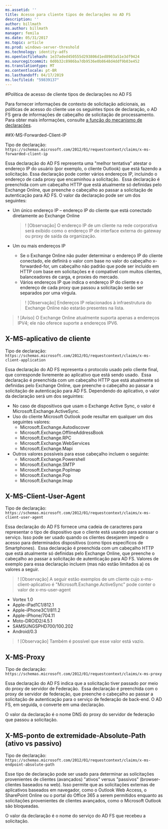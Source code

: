 ```yaml
---
ms.assetid: ''
title: Acesso para cliente tipos de declarações no AD FS
description: ''
author: billmath
ms.author: billmath
manager: femila
ms.date: 05/31/2017
ms.topic: article
ms.prod: windows-server-threshold
ms.technology: identity-adfs
ms.openlocfilehash: 1e37aded450555d293806d1ed8903a51e3df9424
ms.sourcegitcommit: 0d0b32c8986ba7db9536e0b8648d4ddf9b03e452
ms.translationtype: MT
ms.contentlocale: pt-BR
ms.lasthandoff: 04/17/2019
ms.locfileid: "59839137"
---
```

#<a name="client-access-policy-claim-types-in-ad-fs"></a>Política de acesso de cliente tipos de declarações no AD FS

Para fornecer informações de contexto de solicitação adicionais, as políticas de acesso do cliente use os seguintes tipos de declaração, o AD FS gera de informações de cabeçalho de solicitação de processamento.  Para obter mais informações, consulte [a função do mecanismo de declarações](../technical-reference/the-role-of-the-claims-engine.md).

##<a name="x-ms-forwarded-client-ip"></a>X-MS-Forwarded-Client-IP

Tipo de declaração: `https://schemas.microsoft.com/2012/01/requestcontext/claims/x-ms-forwarded-client-ip`

Essa declaração do AD FS representa uma "melhor tentativa" atestar o endereço IP do usuário (por exemplo, o cliente Outlook) que está fazendo a solicitação. Essa declaração pode conter vários endereços IP, incluindo o endereço de cada proxy que encaminhou a solicitação.  Essa declaração é preenchida com um cabeçalho HTTP que está atualmente só definidas pelo Exchange Online, que preenche o cabeçalho ao passar a solicitação de autenticação para AD FS. O valor da declaração pode ser um dos seguintes:


- Um único endereço IP – endereço IP do cliente que está conectado diretamente ao Exchange Online

    >! [Observação] O endereço IP de um cliente na rede corporativa será exibido como o endereço IP de interface externa do gateway ou proxy de saída da organização.

- Um ou mais endereços IP
    - Se o Exchange Online não puder determinar o endereço IP do cliente conectado, ele definirá o valor com base no valor do cabeçalho x-forwarded-for, um cabeçalho não padrão que pode ser incluído em HTTP com base em solicitações e é compatível com muitos clientes, balanceadores de carga, e proxies do mercado.
    - Vários endereços IP que indica o endereço IP do cliente e o endereço de cada proxy que passou a solicitação serão ser separados por uma vírgula.

    >! [Observação] Endereços IP relacionados à infraestrutura do Exchange Online não estarão presentes na lista.


>! [Aviso] O Exchange Online atualmente suporta apenas a endereços IPV4; ele não oferece suporte a endereços IPV6. 


## <a name="x-ms-client-application"></a>X-MS-aplicativo de cliente

Tipo de declaração: `https://schemas.microsoft.com/2012/01/requestcontext/claims/x-ms-client-application`

Essa declaração do AD FS representa o protocolo usado pelo cliente final, que corresponde livremente ao aplicativo que está sendo usado.  Essa declaração é preenchida com um cabeçalho HTTP que está atualmente só definidas pelo Exchange Online, que preenche o cabeçalho ao passar a solicitação de autenticação para AD FS. Dependendo do aplicativo, o valor da declaração será um dos seguintes:



- No caso de dispositivos que usam o Exchange Active Sync, o valor é Microsoft.Exchange.ActiveSync. 
- Uso do cliente Microsoft Outlook pode resultar em qualquer um dos seguintes valores:
    - Microsoft.Exchange.Autodiscover
    - Microsoft.Exchange.OfflineAddressBook
    - Microsoft.Exchange.RPC
    - Microsoft.Exchange.WebServices
    - Microsoft.Exchange.Mapi
- Outros valores possíveis para esse cabeçalho incluem o seguinte:
    - Microsoft.Exchange.Powershell
    - Microsoft.Exchange.SMTP
    - Microsoft.Exchange.PopImap
    - Microsoft.Exchange.Pop
    - Microsoft.Exchange.Imap

## <a name="x-ms-client-user-agent"></a>X-MS-Client-User-Agent

Tipo de declaração: `https://schemas.microsoft.com/2012/01/requestcontext/claims/x-ms-client-user-agent`

Essa declaração do AD FS fornece uma cadeia de caracteres para representar o tipo de dispositivo que o cliente está usando para acessar o serviço. Isso pode ser usado quando os clientes desejarem impedir o acesso para determinados dispositivos (como tipos específicos de Smartphones).  Essa declaração é preenchida com um cabeçalho HTTP que está atualmente só definidas pelo Exchange Online, que preenche o cabeçalho ao passar a solicitação de autenticação para AD FS. Valores de exemplo para essa declaração incluem (mas não estão limitados a) os valores a seguir.
>! [Observação] A seguir estão exemplos de um cliente cujo x-ms-client-aplicativo é "Microsoft.Exchange.ActiveSync" pode conter o valor de x-ms-user-agent

- Vortex 1.0
- Apple-iPad1C1/812.1
- Apple-iPhone3C1/811.2
- Apple-iPhone/704.11
- Moto-DROID2/4.5.1
- SAMSUNGSPHD700/100.202
- Android/0.3

>! [Observação] Também é possível que esse valor está vazio.


## <a name="x-ms-proxy"></a>X-MS-Proxy

Tipo de declaração: `https://schemas.microsoft.com/2012/01/requestcontext/claims/x-ms-proxy`

Essa declaração do AD FS indica que a solicitação tiver passado por meio do proxy de servidor de Federação.  Essa declaração é preenchida com o proxy de servidor de federação, que preenche o cabeçalho ao passar a solicitação de autenticação para o serviço de federação de back-end. O AD FS, em seguida, o converte em uma declaração. 

O valor da declaração é o nome DNS do proxy do servidor de federação que passou a solicitação.

## <a name="x-ms-endpoint-absolute-path-active-vs-passive"></a>X-MS-ponto de extremidade-Absolute-Path (ativo vs passivo)

Tipo de declaração: `https://schemas.microsoft.com/2012/01/requestcontext/claims/x-ms-endpoint-absolute-path`

Esse tipo de declaração pode ser usado para determinar as solicitações provenientes de clientes (avançados) "ativos" versus "passivos" (browser-clientes baseados na web). Isso permite que as solicitações externas de aplicativos baseados em navegador, como o Outlook Web Access, o SharePoint Online ou o portal do Office 365 a serem permitidos enquanto as solicitações provenientes de clientes avançados, como o Microsoft Outlook são bloqueadas.

O valor da declaração é o nome do serviço do AD FS que recebeu a solicitação.
